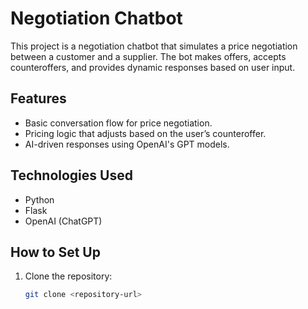 # Negotiation Chatbot

This project is a negotiation chatbot that simulates a price negotiation between a customer and a supplier. The bot makes offers, accepts counteroffers, and provides dynamic responses based on user input.

## Features

- Basic conversation flow for price negotiation.
- Pricing logic that adjusts based on the user’s counteroffer.
- AI-driven responses using OpenAI's GPT models.

## Technologies Used

- Python
- Flask
- OpenAI (ChatGPT)

## How to Set Up

1. Clone the repository:
   ```bash
   git clone <repository-url>
#